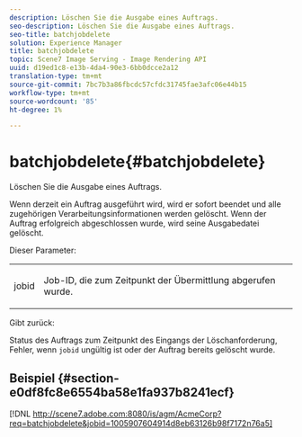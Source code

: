 ```yaml
---
description: Löschen Sie die Ausgabe eines Auftrags.
seo-description: Löschen Sie die Ausgabe eines Auftrags.
seo-title: batchjobdelete
solution: Experience Manager
title: batchjobdelete
topic: Scene7 Image Serving - Image Rendering API
uuid: d19ed1c8-e13b-4da4-90e3-6bb0dcce2a12
translation-type: tm+mt
source-git-commit: 7bc7b3a86fbcdc57cfdc31745fae3afc06e44b15
workflow-type: tm+mt
source-wordcount: '85'
ht-degree: 1%

---
```



# batchjobdelete{#batchjobdelete}

Löschen Sie die Ausgabe eines Auftrags.

Wenn derzeit ein Auftrag ausgeführt wird, wird er sofort beendet und alle zugehörigen Verarbeitungsinformationen werden gelöscht. Wenn der Auftrag erfolgreich abgeschlossen wurde, wird seine Ausgabedatei gelöscht.

Dieser Parameter:

<table id="simpletable_AACB976615FF4888A0816328DC48DCA3"> 
 <tr class="strow"> 
  <td class="stentry"> <p><span class="codeph"> jobid</span> </p> </td> 
  <td class="stentry"> <p>Job-ID, die zum Zeitpunkt der Übermittlung abgerufen wurde. </p></td> 
 </tr> 
</table>

Gibt zurück:

Status des Auftrags zum Zeitpunkt des Eingangs der Löschanforderung, Fehler, wenn `jobid` ungültig ist oder der Auftrag bereits gelöscht wurde.

## Beispiel {#section-e0df8fc8e6554ba58e1fa937b8241ecf}

[!DNL http://scene7.adobe.com:8080/is/agm/AcmeCorp?req=batchjobdelete&jobid=1005907604914d8eb63126b98f7172n76a5]

